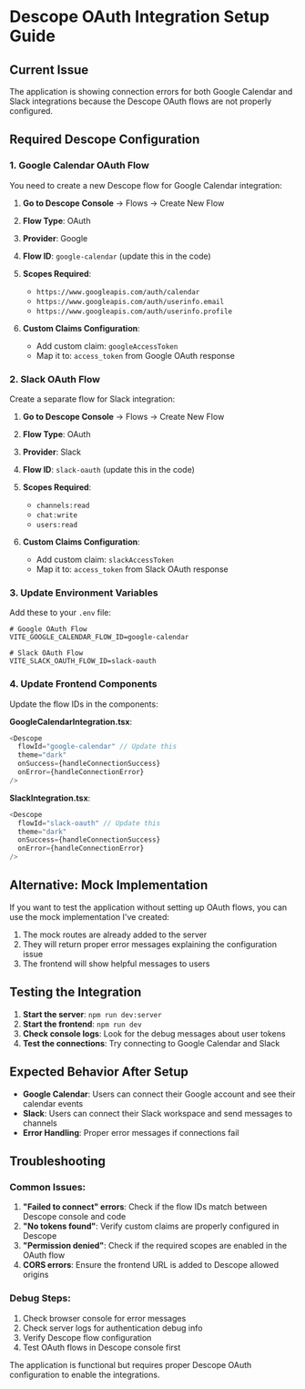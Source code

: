 # Descope OAuth Integration Setup Guide

## Current Issue
The application is showing connection errors for both Google Calendar and Slack integrations because the Descope OAuth flows are not properly configured.

## Required Descope Configuration

### 1. Google Calendar OAuth Flow

You need to create a new Descope flow for Google Calendar integration:

1. **Go to Descope Console** → Flows → Create New Flow
2. **Flow Type**: OAuth
3. **Provider**: Google
4. **Flow ID**: `google-calendar` (update this in the code)
5. **Scopes Required**:
   - `https://www.googleapis.com/auth/calendar`
   - `https://www.googleapis.com/auth/userinfo.email`
   - `https://www.googleapis.com/auth/userinfo.profile`

6. **Custom Claims Configuration**:
   - Add custom claim: `googleAccessToken`
   - Map it to: `access_token` from Google OAuth response

### 2. Slack OAuth Flow

Create a separate flow for Slack integration:

1. **Go to Descope Console** → Flows → Create New Flow
2. **Flow Type**: OAuth
3. **Provider**: Slack
4. **Flow ID**: `slack-oauth` (update this in the code)
5. **Scopes Required**:
   - `channels:read`
   - `chat:write`
   - `users:read`

6. **Custom Claims Configuration**:
   - Add custom claim: `slackAccessToken`
   - Map it to: `access_token` from Slack OAuth response

### 3. Update Environment Variables

Add these to your `.env` file:

```env
# Google OAuth Flow
VITE_GOOGLE_CALENDAR_FLOW_ID=google-calendar

# Slack OAuth Flow
VITE_SLACK_OAUTH_FLOW_ID=slack-oauth
```

### 4. Update Frontend Components

Update the flow IDs in the components:

**GoogleCalendarIntegration.tsx**:
```typescript
<Descope
  flowId="google-calendar" // Update this
  theme="dark"
  onSuccess={handleConnectionSuccess}
  onError={handleConnectionError}
/>
```

**SlackIntegration.tsx**:
```typescript
<Descope
  flowId="slack-oauth" // Update this
  theme="dark"
  onSuccess={handleConnectionSuccess}
  onError={handleConnectionError}
/>
```

## Alternative: Mock Implementation

If you want to test the application without setting up OAuth flows, you can use the mock implementation I've created:

1. The mock routes are already added to the server
2. They will return proper error messages explaining the configuration issue
3. The frontend will show helpful messages to users

## Testing the Integration

1. **Start the server**: `npm run dev:server`
2. **Start the frontend**: `npm run dev`
3. **Check console logs**: Look for the debug messages about user tokens
4. **Test the connections**: Try connecting to Google Calendar and Slack

## Expected Behavior After Setup

- **Google Calendar**: Users can connect their Google account and see their calendar events
- **Slack**: Users can connect their Slack workspace and send messages to channels
- **Error Handling**: Proper error messages if connections fail

## Troubleshooting

### Common Issues:

1. **"Failed to connect" errors**: Check if the flow IDs match between Descope console and code
2. **"No tokens found"**: Verify custom claims are properly configured in Descope
3. **"Permission denied"**: Check if the required scopes are enabled in the OAuth flow
4. **CORS errors**: Ensure the frontend URL is added to Descope allowed origins

### Debug Steps:

1. Check browser console for error messages
2. Check server logs for authentication debug info
3. Verify Descope flow configuration
4. Test OAuth flows in Descope console first


The application is functional but requires proper Descope OAuth configuration to enable the integrations.
